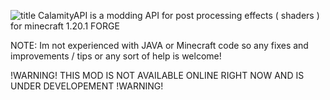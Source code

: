 ![title](https://github.com/user-attachments/assets/f779684c-186a-4db1-b363-3be3e1d56496)
CalamityAPI is a modding API for post processing effects ( shaders ) for minecraft 1.20.1 FORGE

NOTE: Im not experienced with JAVA or Minecraft code so any fixes and improvements / tips or any sort of help is welcome!

!WARNING! THIS MOD IS NOT AVAILABLE ONLINE RIGHT NOW AND IS UNDER DEVELOPEMENT !WARNING!
